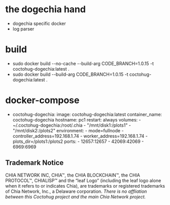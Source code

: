# the dogechia hand
- dogechia specific docker
- log parser

# build
- sudo docker build --no-cache --build-arg CODE_BRANCH=1.0.15 -t coctohug-dogechia:latest .
- sudo docker build --build-arg CODE_BRANCH=1.0.15 -t coctohug-dogechia:latest .

# docker-compose
- coctohug-dogechia: 
        image: coctohug-dogechia:latest 
        container_name: coctohug-dogechia
        hostname: pc1 
        restart: always 
        volumes: 
            - ~/.coctohug-dogechia:/root/.chia 
            - "/mnt/disk1:/plots1" 
            - "/mnt/disk2:/plots2" 
        environment: 
            - mode=fullnode 
            - controller_address=192.168.1.74 
            - worker_address=192.168.1.74
            - plots_dir=/plots1:/plots2 
        ports: 
            - 12657:12657 
            - 42069:42069 
            - 6969:6969

## Trademark Notice
CHIA NETWORK INC, CHIA™, the CHIA BLOCKCHAIN™, the CHIA PROTOCOL™, CHIALISP™ and the “leaf Logo” (including the leaf logo alone when it refers to or indicates Chia), are trademarks or registered trademarks of Chia Network, Inc., a Delaware corporation. *There is no affliation between this Coctohug project and the main Chia Network project.*
 
 
 
 
